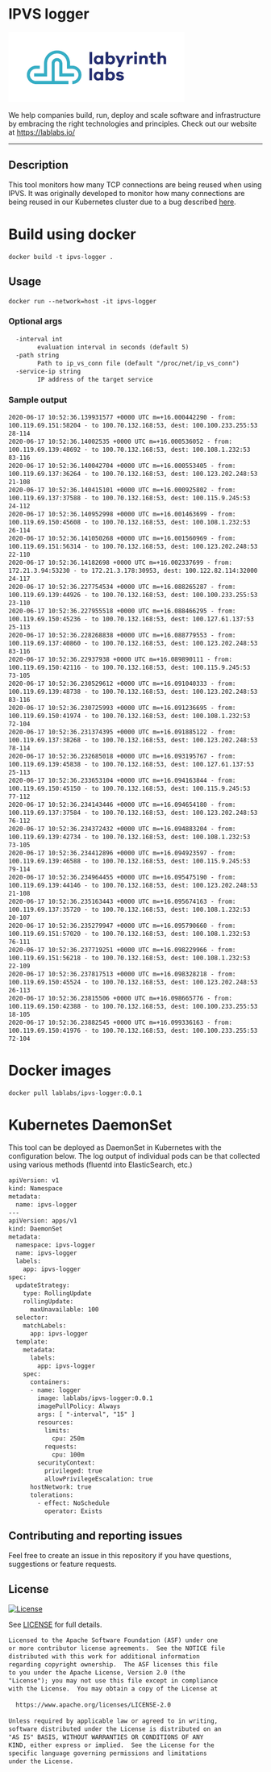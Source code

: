 # IPVS logger

[<img src="ll-logo.png">](https://lablabs.io/)

We help companies build, run, deploy and scale software and infrastructure by embracing the right technologies and principles. Check out our website at https://lablabs.io/

---

## Description

This tool monitors how many TCP connections are being reused when using IPVS.
It was originally developed to monitor how many connections are being reused in our Kubernetes cluster due to a bug described [here](https://github.com/kubernetes/kubernetes/issues/81775).

# Build using docker

```
docker build -t ipvs-logger .
```

## Usage

```
docker run --network=host -it ipvs-logger
```

### Optional args
```
  -interval int
        evaluation interval in seconds (default 5)
  -path string
        Path to ip_vs_conn file (default "/proc/net/ip_vs_conn")
  -service-ip string
        IP address of the target service
```

### Sample output

```
2020-06-17 10:52:36.139931577 +0000 UTC m=+16.000442290 - from: 100.119.69.151:58204 - to 100.70.132.168:53, dest: 100.100.233.255:53 28-114
2020-06-17 10:52:36.14002535 +0000 UTC m=+16.000536052 - from: 100.119.69.139:48692 - to 100.70.132.168:53, dest: 100.108.1.232:53 83-116
2020-06-17 10:52:36.140042704 +0000 UTC m=+16.000553405 - from: 100.119.69.137:36264 - to 100.70.132.168:53, dest: 100.123.202.248:53 21-108
2020-06-17 10:52:36.140415101 +0000 UTC m=+16.000925802 - from: 100.119.69.137:37588 - to 100.70.132.168:53, dest: 100.115.9.245:53 24-112
2020-06-17 10:52:36.140952998 +0000 UTC m=+16.001463699 - from: 100.119.69.150:45608 - to 100.70.132.168:53, dest: 100.108.1.232:53 26-114
2020-06-17 10:52:36.141050268 +0000 UTC m=+16.001560969 - from: 100.119.69.151:56314 - to 100.70.132.168:53, dest: 100.123.202.248:53 22-110
2020-06-17 10:52:36.14182698 +0000 UTC m=+16.002337699 - from: 172.21.3.94:53230 - to 172.21.3.178:30953, dest: 100.122.82.114:32000 24-117
2020-06-17 10:52:36.227754534 +0000 UTC m=+16.088265287 - from: 100.119.69.139:44926 - to 100.70.132.168:53, dest: 100.100.233.255:53 23-110
2020-06-17 10:52:36.227955518 +0000 UTC m=+16.088466295 - from: 100.119.69.150:45236 - to 100.70.132.168:53, dest: 100.127.61.137:53 25-113
2020-06-17 10:52:36.228268838 +0000 UTC m=+16.088779553 - from: 100.119.69.137:40860 - to 100.70.132.168:53, dest: 100.123.202.248:53 83-116
2020-06-17 10:52:36.22937938 +0000 UTC m=+16.089890111 - from: 100.119.69.150:42116 - to 100.70.132.168:53, dest: 100.115.9.245:53 73-105
2020-06-17 10:52:36.230529612 +0000 UTC m=+16.091040333 - from: 100.119.69.139:48738 - to 100.70.132.168:53, dest: 100.123.202.248:53 83-116
2020-06-17 10:52:36.230725993 +0000 UTC m=+16.091236695 - from: 100.119.69.150:41974 - to 100.70.132.168:53, dest: 100.108.1.232:53 72-104
2020-06-17 10:52:36.231374395 +0000 UTC m=+16.091885122 - from: 100.119.69.137:38268 - to 100.70.132.168:53, dest: 100.123.202.248:53 78-114
2020-06-17 10:52:36.232685018 +0000 UTC m=+16.093195767 - from: 100.119.69.139:45838 - to 100.70.132.168:53, dest: 100.127.61.137:53 25-113
2020-06-17 10:52:36.233653104 +0000 UTC m=+16.094163844 - from: 100.119.69.150:45150 - to 100.70.132.168:53, dest: 100.115.9.245:53 77-112
2020-06-17 10:52:36.234143446 +0000 UTC m=+16.094654180 - from: 100.119.69.137:37584 - to 100.70.132.168:53, dest: 100.123.202.248:53 76-112
2020-06-17 10:52:36.234372432 +0000 UTC m=+16.094883204 - from: 100.119.69.139:42734 - to 100.70.132.168:53, dest: 100.108.1.232:53 73-105
2020-06-17 10:52:36.234412896 +0000 UTC m=+16.094923597 - from: 100.119.69.139:46588 - to 100.70.132.168:53, dest: 100.115.9.245:53 79-114
2020-06-17 10:52:36.234964455 +0000 UTC m=+16.095475190 - from: 100.119.69.139:44146 - to 100.70.132.168:53, dest: 100.123.202.248:53 21-108
2020-06-17 10:52:36.235163443 +0000 UTC m=+16.095674163 - from: 100.119.69.137:35720 - to 100.70.132.168:53, dest: 100.108.1.232:53 20-107
2020-06-17 10:52:36.235279947 +0000 UTC m=+16.095790660 - from: 100.119.69.151:57020 - to 100.70.132.168:53, dest: 100.108.1.232:53 76-111
2020-06-17 10:52:36.237719251 +0000 UTC m=+16.098229966 - from: 100.119.69.151:56218 - to 100.70.132.168:53, dest: 100.108.1.232:53 22-109
2020-06-17 10:52:36.237817513 +0000 UTC m=+16.098328218 - from: 100.119.69.150:45524 - to 100.70.132.168:53, dest: 100.123.202.248:53 26-113
2020-06-17 10:52:36.23815506 +0000 UTC m=+16.098665776 - from: 100.119.69.150:42388 - to 100.70.132.168:53, dest: 100.100.233.255:53 18-105
2020-06-17 10:52:36.23882545 +0000 UTC m=+16.099336163 - from: 100.119.69.150:41976 - to 100.70.132.168:53, dest: 100.100.233.255:53 72-104
```

# Docker images

```
docker pull lablabs/ipvs-logger:0.0.1
```

# Kubernetes DaemonSet

This tool can be deployed as DaemonSet in Kubernetes with the configuration below. The log output of individual pods can be that collected using various methods (fluentd into ElasticSearch, etc.)

```
apiVersion: v1
kind: Namespace
metadata:
  name: ipvs-logger
---
apiVersion: apps/v1
kind: DaemonSet
metadata:
  namespace: ipvs-logger
  name: ipvs-logger
  labels:
    app: ipvs-logger
spec:
  updateStrategy:
    type: RollingUpdate
    rollingUpdate:
      maxUnavailable: 100
  selector:
    matchLabels:
      app: ipvs-logger
  template:
    metadata:
      labels:
        app: ipvs-logger
    spec:
      containers:
      - name: logger
        image: lablabs/ipvs-logger:0.0.1
        imagePullPolicy: Always
        args: [ "-interval", "15" ]
        resources:
          limits:
            cpu: 250m
          requests:
            cpu: 100m
        securityContext:
          privileged: true
          allowPrivilegeEscalation: true
      hostNetwork: true
      tolerations:
        - effect: NoSchedule
          operator: Exists
```

## Contributing and reporting issues

Feel free to create an issue in this repository if you have questions, suggestions or feature requests.

## License

[![License](https://img.shields.io/badge/License-Apache%202.0-blue.svg)](https://opensource.org/licenses/Apache-2.0)

See [LICENSE](LICENSE) for full details.

    Licensed to the Apache Software Foundation (ASF) under one
    or more contributor license agreements.  See the NOTICE file
    distributed with this work for additional information
    regarding copyright ownership.  The ASF licenses this file
    to you under the Apache License, Version 2.0 (the
    "License"); you may not use this file except in compliance
    with the License.  You may obtain a copy of the License at

      https://www.apache.org/licenses/LICENSE-2.0

    Unless required by applicable law or agreed to in writing,
    software distributed under the License is distributed on an
    "AS IS" BASIS, WITHOUT WARRANTIES OR CONDITIONS OF ANY
    KIND, either express or implied.  See the License for the
    specific language governing permissions and limitations
    under the License.
